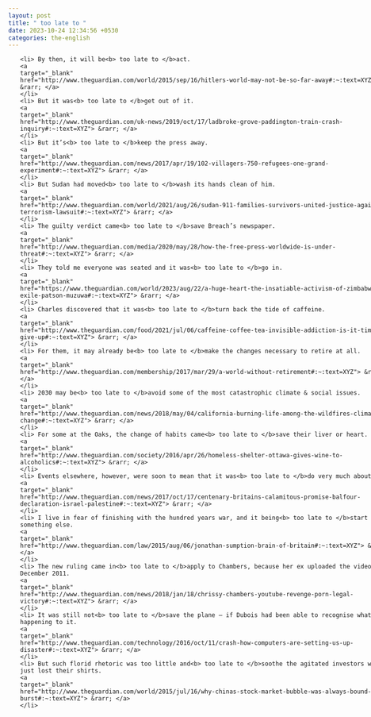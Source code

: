 ```yaml
---
layout: post
title: " too late to "
date: 2023-10-24 12:34:56 +0530
categories: the-english
---
```

<style>
@media only screen and (min-width: 768px) {
    ol {
        width: 768px;
        margin: 0 auto;
    }
  }
ol li {
    font-size: 18px;
    line-height: 1.5;
    padding-bottom: 8px;
}
</style>
<ol>

    <li> By then, it will be<b> too late to </b>act.
    <a 
    target="_blank" 
    href="http://www.theguardian.com/world/2015/sep/16/hitlers-world-may-not-be-so-far-away#:~:text=XYZ"> &rarr; </a>
    </li>
    <li> But it was<b> too late to </b>get out of it.
    <a 
    target="_blank" 
    href="http://www.theguardian.com/uk-news/2019/oct/17/ladbroke-grove-paddington-train-crash-inquiry#:~:text=XYZ"> &rarr; </a>
    </li>
    <li> But it’s<b> too late to </b>keep the press away.
    <a 
    target="_blank" 
    href="http://www.theguardian.com/news/2017/apr/19/102-villagers-750-refugees-one-grand-experiment#:~:text=XYZ"> &rarr; </a>
    </li>
    <li> But Sudan had moved<b> too late to </b>wash its hands clean of him.
    <a 
    target="_blank" 
    href="http://www.theguardian.com/world/2021/aug/26/sudan-911-families-survivors-united-justice-against-terrorism-lawsuit#:~:text=XYZ"> &rarr; </a>
    </li>
    <li> The guilty verdict came<b> too late to </b>save Breach’s newspaper.
    <a 
    target="_blank" 
    href="http://www.theguardian.com/media/2020/may/28/how-the-free-press-worldwide-is-under-threat#:~:text=XYZ"> &rarr; </a>
    </li>
    <li> They told me everyone was seated and it was<b> too late to </b>go in.
    <a 
    target="_blank" 
    href="https://www.theguardian.com/world/2023/aug/22/a-huge-heart-the-insatiable-activism-of-zimbabwean-exile-patson-muzuwa#:~:text=XYZ"> &rarr; </a>
    </li>
    <li> Charles discovered that it was<b> too late to </b>turn back the tide of caffeine.
    <a 
    target="_blank" 
    href="http://www.theguardian.com/food/2021/jul/06/caffeine-coffee-tea-invisible-addiction-is-it-time-to-give-up#:~:text=XYZ"> &rarr; </a>
    </li>
    <li> For them, it may already be<b> too late to </b>make the changes necessary to retire at all.
    <a 
    target="_blank" 
    href="http://www.theguardian.com/membership/2017/mar/29/a-world-without-retirement#:~:text=XYZ"> &rarr; </a>
    </li>
    <li> 2030 may be<b> too late to </b>avoid some of the most catastrophic climate & social issues.
    <a 
    target="_blank" 
    href="http://www.theguardian.com/news/2018/may/04/california-burning-life-among-the-wildfires-climate-change#:~:text=XYZ"> &rarr; </a>
    </li>
    <li> For some at the Oaks, the change of habits came<b> too late to </b>save their liver or heart.
    <a 
    target="_blank" 
    href="http://www.theguardian.com/society/2016/apr/26/homeless-shelter-ottawa-gives-wine-to-alcoholics#:~:text=XYZ"> &rarr; </a>
    </li>
    <li> Events elsewhere, however, were soon to mean that it was<b> too late to </b>do very much about it.
    <a 
    target="_blank" 
    href="http://www.theguardian.com/news/2017/oct/17/centenary-britains-calamitous-promise-balfour-declaration-israel-palestine#:~:text=XYZ"> &rarr; </a>
    </li>
    <li> I live in fear of finishing with the hundred years war, and it being<b> too late to </b>start something else.
    <a 
    target="_blank" 
    href="http://www.theguardian.com/law/2015/aug/06/jonathan-sumption-brain-of-britain#:~:text=XYZ"> &rarr; </a>
    </li>
    <li> The new ruling came in<b> too late to </b>apply to Chambers, because her ex uploaded the videos in December 2011.
    <a 
    target="_blank" 
    href="http://www.theguardian.com/news/2018/jan/18/chrissy-chambers-youtube-revenge-porn-legal-victory#:~:text=XYZ"> &rarr; </a>
    </li>
    <li> It was still not<b> too late to </b>save the plane – if Dubois had been able to recognise what was happening to it.
    <a 
    target="_blank" 
    href="http://www.theguardian.com/technology/2016/oct/11/crash-how-computers-are-setting-us-up-disaster#:~:text=XYZ"> &rarr; </a>
    </li>
    <li> But such florid rhetoric was too little and<b> too late to </b>soothe the agitated investors who had just lost their shirts.
    <a 
    target="_blank" 
    href="http://www.theguardian.com/world/2015/jul/16/why-chinas-stock-market-bubble-was-always-bound-burst#:~:text=XYZ"> &rarr; </a>
    </li>